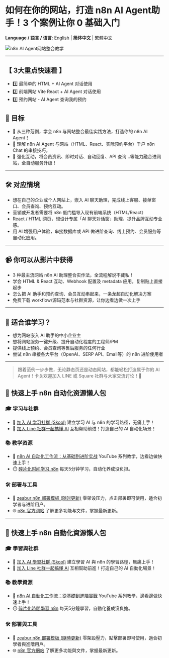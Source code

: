 # 如何在你的网站，打造 n8n AI Agent助手！3 个案例让你 0 基础入门

**Language / 語言 / 语言**: [English](readme-en.md) | **简体中文** | [繁體中文](readme.md)

![n8n AI Agent网站整合教学](https://github.com/qwedsazxc78/ai-automation-n8n/blob/main/n8n/37-webchat-wtth-n8n/cover.png?raw=true)

---

## 【 3大重点快速看 】

* 1️⃣ 最简单的 HTML + AI Agent 对话使用
* 2️⃣ 前端网站 Vite React + AI Agent 对话使用
* 3️⃣ 预约网站 - AI Agent 查询我的预约

## 🎯 目标

* 🚀 从三种范例，学会 n8n 与网站整合最佳实践方法，打造你的 n8n AI Agent！
* 🚀 理解 n8n AI Agent 与网站（HTML、React、实际预约平台）千户 n8n Chat 的串接技巧。
* 🚀 强化互动，将会员资讯、即时对话、自动回复、API 查询…等能力融合进网站，全自动服务升级！

---

## 🛠️ 对应情境

* 想在自己的企业或个人网站上，嵌入 AI 聊天助理，完成线上客服、接单窗口、会员查询、预约互动。
* 营销或开发者需要将 n8n 低门槛导入现有前端系统（HTML/React）
* React / HTML 网页，想设计专属「AI 聊天对话窗」助理，提升品牌互动专业感。
* 用 AI 增强用户体验，串接数据库或 API 做进阶查询、线上预约、会员服务等自动化应用。

---

## 📹 你可以从影片中获得

* 3 种最主流网站 n8n AI 助理整合实作法，全流程解说不藏私！
* 学会 HTML & React 互动、Webhook 配置及 metadata 应用，复制贴上直接起步
* 怎么把 AI 助手和预约查询、会员互动串起来，一条龙超自动化解决方案
* 免费下载 workflow/源码范本与社群资源，让你边看边做一次上手

---

## 👤 适合谁学习？

* 想为网站嵌入 AI 助手的中小企业主
* 想将网站服务一键升级、提升自动化程度的工程师/PM
* 提供线上预约、会员查询等售后服务的任何行业
* 尝试 n8n 串接各大平台（OpenAI、SERP API、Email等）的 n8n 进阶使用者

---

> 跟着范例一步步做，无论静态页还是动态网站，都能轻松打造属于你的 AI Agent！卡关欢迎加入 LINE 或 Square 社群与大家交流讨论！🎉

## 🚀 快速上手 n8n 自动化资源懒人包

### 🎓 学习与社群

* 🔗 [加入 AI 学习社群 (Skool)](https://www.skool.com/ai-brain-alex/about?ref=5dde9b20e8e7432aa9a01df6e89685f4)
  建立学习 AI 与 n8n 的学习路径，无痛上手！
* 🔗 [加入 Line 社群一起搞懂 AI](https://line.me/ti/g2/ZypIgLSzVPweRBgBqKvaRU10WEmnotuZOr7Lpg)
  互相帮助前进！打造自己的 AI 自动化场景！

### 📚 教学资源

* 🎥 [n8n AI 自动化工作流：从基础到进阶实战](https://youtube.com/playlist?list=PLUf88uk7T54I83MBdbuXgUuA8rVklF4FA&si=wHsQw8YJu-erSdLd)
  YouTube 系列教学，边看边做快速上手！
* ⏱️ [碎片化时间学习 n8n](https://youtube.com/playlist?list=PLUf88uk7T54Iv6LV2NFgdTghaX2cPhtgH&si=G3gj2qn179ZFUqAZ)
  每天5分钟学习，自动化养成没负担。

### 🛠️ 部署与工具

* 🧩 [zeabur n8n 部署模板 (随时更新)](https://zeabur.com/zh-TW/templates/0TUVZ7?referralDesktop=qwedsazxc78)
  零架设压力，点击部署即可使用，适合初学者与进阶用户。
* 🌐 [n8n 官方网站](https://n8n.io/)
  了解更多功能与文件，掌握最新更新。

---

## 🚀 快速上手 n8n 自動化資源懶人包

### 🎓 學習與社群

* 🔗 [加入 AI 學習社群 (Skool)](https://www.skool.com/ai-brain-alex/about?ref=5dde9b20e8e7432aa9a01df6e89685f4)
  建立學習 AI 與 n8n 的學習路徑，無痛上手！
* 🔗 [加入 Line 社群一起搞懂 AI](https://line.me/ti/g2/ZypIgLSzVPweRBgBqKvaRU10WEmnotuZOr7Lpg)
  互相幫助前進！打造自己的 AI 自動化場景！

### 📚 教學資源

* 🎥 [n8n AI 自動化工作流：從基礎到進階實戰](https://youtube.com/playlist?list=PLUf88uk7T54I83MBdbuXgUuA8rVklF4FA&si=wHsQw8YJu-erSdLd)
  YouTube 系列教學，邊看邊做快速上手！
* ⏱️ [碎片化時間學習 n8n](https://youtube.com/playlist?list=PLUf88uk7T54Iv6LV2NFgdTghaX2cPhtgH&si=G3gj2qn179ZFUqAZ)
  每天5分鐘學習，自動化養成沒負擔。

### 🛠️ 部署與工具

* 🧩 [zeabur n8n 部署模板 (隨時更新)](https://zeabur.com/zh-TW/templates/0TUVZ7?referralDesktop=qwedsazxc78)
  零架設壓力，點擊部署即可使用，適合初學者與進階用戶。
* 🌐 [n8n 官方網站](https://n8n.io/)
  了解更多功能與文件，掌握最新更新。
